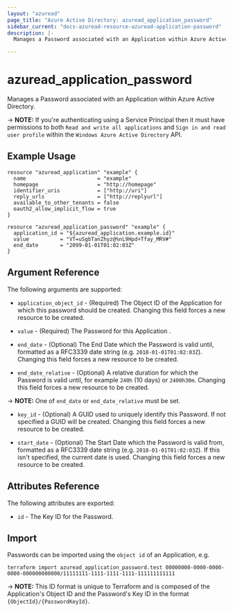 ```yaml
---
layout: "azuread"
page_title: "Azure Active Directory: azuread_application_password"
sidebar_current: "docs-azuread-resource-azuread-application-password"
description: |-
  Manages a Password associated with an Application within Azure Active Directory.

---
```


# azuread_application_password

Manages a Password associated with an Application within Azure Active Directory.

-> **NOTE:** If you're authenticating using a Service Principal then it must have permissions to both `Read and write all applications` and `Sign in and read user profile` within the `Windows Azure Active Directory` API.

## Example Usage

```hcl
resource "azuread_application" "example" {
  name                       = "example"
  homepage                   = "http://homepage"
  identifier_uris            = ["http://uri"]
  reply_urls                 = ["http://replyurl"]
  available_to_other_tenants = false
  oauth2_allow_implicit_flow = true
}

resource "azuread_application_password" "example" {
  application_id = "${azuread_application.example.id}"
  value          = "VT=uSgbTanZhyz@%nL9Hpd+Tfay_MRV#"
  end_date       = "2099-01-01T01:02:03Z"
}
```

## Argument Reference

The following arguments are supported:

* `application_object_id` - (Required) The Object ID of the Application for which this password should be created. Changing this field forces a new resource to be created.

* `value` - (Required) The Password for this Application .

* `end_date` - (Optional) The End Date which the Password is valid until, formatted as a RFC3339 date string (e.g. `2018-01-01T01:02:03Z`). Changing this field forces a new resource to be created.

* `end_date_relative` - (Optional) A relative duration for which the Password is valid until, for example `240h` (10 days) or `2400h30m`. Changing this field forces a new resource to be created.

-> **NOTE:** One of `end_date` or `end_date_relative` must be set.

* `key_id` - (Optional) A GUID used to uniquely identify this Password. If not specified a GUID will be created. Changing this field forces a new resource to be created.

* `start_date` - (Optional) The Start Date which the Password is valid from, formatted as a RFC3339 date string (e.g. `2018-01-01T01:02:03Z`). If this isn't specified, the current date is used.  Changing this field forces a new resource to be created.


## Attributes Reference

The following attributes are exported:

* `id` - The Key ID for the Password.

## Import

Passwords can be imported using the `object id` of an Application, e.g.

```shell
terraform import azuread_application_password.test 00000000-0000-0000-0000-000000000000/11111111-1111-1111-1111-111111111111
```

-> **NOTE:** This ID format is unique to Terraform and is composed of the Application's Object ID and the Password's Key ID in the format `{ObjectId}/{PasswordKeyId}`.
